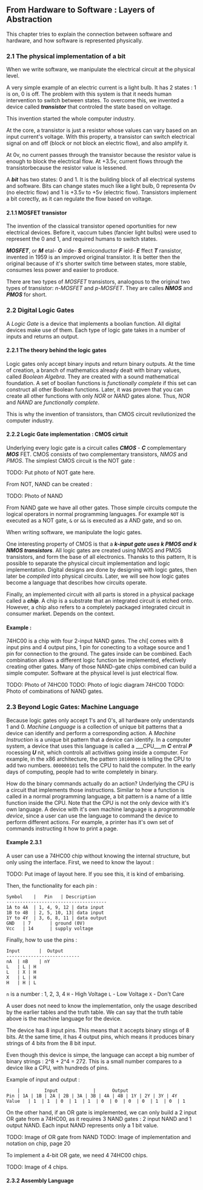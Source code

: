 

## From Hardware to Software : Layers of Abstraction


This chapter tries to explain the connection between software and hardware, and how software is represented physically.


### 2.1 The physical implementation of a bit

When we write software, we manipulate the electrical circuit at the physical level. 

A very simple example of an electric current is a light bulb. It has 2 states : 1 is on, 0 is off. The problem with this system is that it needs human intervention to switch between states. To overcome this, we invented a device called ___transistor___  that controled the state based on voltage.

This invention started the whole computer industry.

At the core, a transistor is just a resistor whose values can vary based on an input current's voltage. With this property, a transistor can switch electrical signal on and off (block or not block an electric flow), and also amplify it.

At 0v, no current passes through the transistor because the resistor value is enough to block the electrical flow. At +3.5v, current flows through the transistorbecause the resistor value is lessened.

A ___bit___ has two states: 0 and 1. It is the building block of all electrical systems and software. Bits can change states much like a light bulb, 0 representa 0v (no electric flow) and 1 is +3.5v to +5v (electric flow). Transistors implement a bit corectly, as it can regulate the flow based on voltage. 


#### 2.1.1 MOSFET transistor

The invention of the classical transistor opened oportunities for new electrical devices. Before it, vaccum tubes (fancier light bulbs) were used to represent the 0 and 1, and required humans to switch states. 

___MOSFET___, or ___M___ etal- ___O___ xide- ___S___ emiconductor ___F___ ield- ___E___ ffect ___T___ ransistor, invented in 1959 is an improved original transistor. It is better then the original because of it's shorter switch time between states, more stable, consumes less power and easier to produce. 


There are two types of _MOSFET_ transistors, analogous to the original two types of transistor: _n-MOSFET_ and _p-MOSFET_. They are calles ___NMOS___ and ___PMOS___ for short. 




### 2.2 Digital Logic Gates

A _Logic Gate_ is a device that implements a boolian function. All digital devices make use of them. Each type of logic gate takes in a number of inputs and returns an output. 

#### 2.2.1 The theory behind the logic gates

Logic gates only accept binary inputs and return binary outputs. At the time of creation, a branch of mathematics already dealt with binary values, called _Boolean Algebra_. They are created with a sound mathematical foundation. A set of boolian functions is _functionally complete_ if this set can construct all other Boolean functions. Later, it was proven that you can create all other functions with only _NOR_ or _NAND_ gates alone. Thus, _NOR_ and _NAND_ are _functionally complete_. 

This is why the invention of transistors, than CMOS circuit revilutionized the computer industry. 



#### 2.2.2 Logic Gate implementation : CMOS cirtuit

Underlying every logic gate is a circuit calles ___CMOS___ - ___C___ complementary ___MOS___ FET. CMOS consists of two complementary transistors, _NMOS_ and _PMOS_. The simplest CMOS circuit is the NOT gate :

TODO: Put photo of NOT gate here.


From NOT, NAND can be created :


TODO: Photo of NAND


From NAND gate we have all other gates. Those simple circuits compute the logical operators in normal programming languages. For example `NOT` is executed as a NOT gate, `&` or `&&` is executed as a AND gate, and so on.

When writing software, we manipulate the logic gates. 

One interesting property of CMOS is that a ___k-input gate uses k PMOS and k NMOS transistors___. All logic gates are created using NMOS and PMOS transistors, and form the base of all electronics. Thansks to this pattern, It is possible to separate the physical circuit implementation and logic implementation. Digital designs are done by designing with logic gates, then later be _compiled_ into physical circuits. Later, we will see how logic gates become a language that describes how circuits operate. 

Finally, an implemented circuit with all parts is stored in a physical package called a ___chip___.  A chip is a substrate that an integrated circuit is etched onto. However, a chip also refers to a completely packaged integrated circuit in consumer market. Depends on the context. 


#### Example :
74HC00 is a chip with four 2-input NAND gates. The chi[ comes with 8 input pins and 4 output pins, 1 pin for conecting to a voltage source and 1 pin for connection to the ground. The gates inside can be combined. Each combination allows a different logic function be implemented, efectively creating other gates.
Many of those NAND-gate chips combined can build a simple computer. Software at the physical level is just electrical flow.

TODO: Photo of 74HC00
TODO: Photo of logic diagram 74HC00
TODO: Photo of combinations of NAND gates.




### 2.3 Beyond Logic Gates: Machine Language

Because logic gates only accept 1's and 0's, all hardware only understands 1 and 0. _Machine Language_ is a collection of unique bit patterns that a device can identify and perform a corresponding action. A _Machine Instruction_ is a unique bit pattern that a device can identify. In a computer system, a device that uses this language is called a ___CPU___m ___C___ entral ___P___ rocessing ___U___ nit, which controls all activitiws going inside a computer. For example, in the x86 architecture, the pattern `10100000` is telling the CPU to add two numbers. `000000101` tells the CPU to hald the computer. In the early days of computing, people had to write completely in binary. 

How do the binary commands actually do an action? Underlying the CPU is a circuit that implements those instructions. Similar to how a function is called in a normal programming language, a bit pattern is a name of a little function inside the CPU. Note that the CPU is not the only device with it's own language. A device with it's own machine language is a _programmable device_, since a user can use the language to command the device to perform different actions. For example, a printer has it's own set of commands instructing it how to print a page. 


#### Example 2.3.1
A user can use a 74HC00 chip without knowing the internal structure, but only using the interface. First, we need to know the layout :

TODO: Put image of layout here. If you see this, it is kind of embarising.

Then, the functionality for each pin :

```
Symbol	  |   Pin	| Description
-------------------------------------
1A to 4A  | 1, 4, 9, 12 | data input
1B to 4B  | 2, 5, 10, 13| data input
1Y to 4Y  | 3, 6, 8, 11 | data output
GND	  | 7		| ground (0V)
Vcc	  | 14		| supply voltage
```

Finally, how to use the pins :

```
Input		|  Output
---------------------------
nA	| nB	| nY
L	| L	| H
L	| X	| H
X	| L	| H
H	| H	| L
```

`n` is a number : 1, 2, 3, 4
`H` - High Voltage
`L` - Low Voltage
`X` - Don't Care


A user does not need to know the implementation, only the usage described by the earlier tables and the truth table. We can say that the truth table above is the machine language for the device. 

The device has 8 input pins. This means that it accepts binary stings of 8 bits. At the same time, it has 4 output pins, which means it produces binary strings of 4 bits from the 8 bit input. 

Even though this device is simpe, the language can accept a big number of binary strings : 2^8 + 2^4 = 272. This is a small number compares to a device like a CPU, with hundreds of pins. 

Example of input and output :
```
	|		  Input	  	        |      Output
Pin	| 1A | 1B | 2A | 2B | 3A | 3B | 4A | 4B | 1Y | 2Y | 3Y | 4Y
Value	| 1  | 1  | 0  | 1  | 1  | 0  | 0  | 0  | 0  | 1  | 0  | 1 
```

On the other hand, if an OR gate is implemented, we can only build a 2 input OR gate from a 74HC00, as it requires 3 NAND gates : 2 input NAND and 1 output NAND. Each input NAND represents only a 1 bit value. 

TODO: Image of OR gate from NAND
TODO: Image of implementation and notation on chip, page 20


To implement a 4-bit OR gate, we need 4 74HC00 chips.

TODO: Image of 4 chips.




#### 2.3.2 Assembly Language



